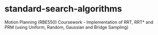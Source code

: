 # standard-search-algorithms
Motion Planning (RBE550) Coursework - Implementation of RRT, RRT* and PRM (using Uniform, Random, Gaussian and Bridge Sampling)
